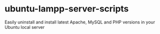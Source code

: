 # ubuntu-lampp-server-scripts
Easily uninstall and install latest Apache, MySQL and PHP versions in your Ubuntu local server

